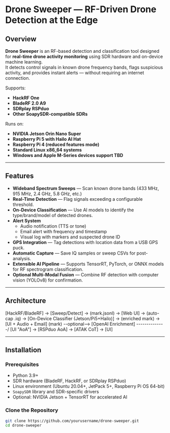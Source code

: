 # Drone Sweeper — RF-Driven Drone Detection at the Edge

## Overview
**Drone Sweeper** is an RF-based detection and classification tool designed for **real-time drone activity monitoring** using SDR hardware and on-device machine learning.  
It detects control signals in known drone frequency bands, flags suspicious activity, and provides instant alerts — without requiring an internet connection.

Supports:
- **HackRF One**
- **BladeRF 2.0 A9**
- **SDRplay RSPduo**
- **Other SoapySDR-compatible SDRs**

Runs on:
- **NVIDIA Jetson Orin Nano Super**
- **Raspberry Pi 5 with Hailo AI Hat**
- **Raspberry Pi 4 (reduced features mode)**
- **Standard Linux x86_64 systems**
- **Windows and Apple M-Series devices support TBD**

---

## Features
- **Wideband Spectrum Sweeps** — Scan known drone bands (433 MHz, 915 MHz, 2.4 GHz, 5.8 GHz, etc.)
- **Real-Time Detection** — Flag signals exceeding a configurable threshold.
- **On-Device Classification** — Use AI models to identify the type/brand/model of detected drones.
- **Alert System**
  - Audio notification (TTS or tone)
  - Email alert with frequency and timestamp
  - Visual log with markers and suspected drone ID
- **GPS Integration** — Tag detections with location data from a USB GPS puck.
- **Automatic Capture** — Save IQ samples or sweep CSVs for post-analysis.
- **Extensible AI Pipeline** — Supports TensorRT, PyTorch, or ONNX models for RF spectrogram classification.
- **Optional Multi-Modal Fusion** — Combine RF detection with computer vision (YOLOv8) for confirmation.

---

## Architecture

[HackRF/BladeRF] -> [Sweep/Detect] -> (mark.jsonl) -> [Web UI]
                               \-> (auto-cap .iq) -> [On-Device Classifier (Jetson/Pi5+Hailo)]
                                                      \-> (enriched mark) -> [UI + Audio + Email]
(mark) --optional--> [OpenAI Enrichment] --------------/
[UI "AoA"] -> [RSPduo AoA] -> [ATAK CoT] -> [UI]

---

## Installation

### Prerequisites
- Python 3.9+
- SDR hardware (BladeRF, HackRF, or SDRplay RSPduo)
- Linux environment (Ubuntu 20.04+, JetPack 5+, Raspberry Pi OS 64-bit)
- `SoapySDR` library and SDR-specific drivers
- Optional: NVIDIA Jetson + TensorRT for accelerated AI

### Clone the Repository
```bash
git clone https://github.com/yourusername/drone-sweeper.git
cd drone-sweeper

